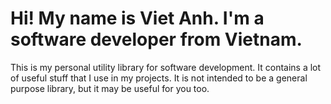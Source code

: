 # Hi! My name is Viet Anh. I'm a software developer from Vietnam.

This is my personal utility library for software development. It contains
a lot of useful stuff that I use in my projects. It is not intended to be
a general purpose library, but it may be useful for you too.
